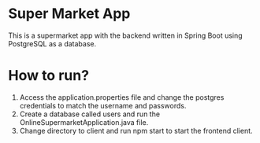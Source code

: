 # Super Market App 

This is a supermarket app with the backend written in Spring Boot using PostgreSQL as a database. 

# How to run? 

1. Access the application.properties file and change the postgres credentials to match the username and passwords.
2. Create a database called users and run the OnlineSupermarketApplication.java file.
3. Change directory to client and run npm start to start the frontend client.
